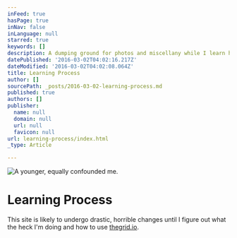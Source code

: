 ```yaml
---
inFeed: true
hasPage: true
inNav: false
inLanguage: null
starred: true
keywords: []
description: A dumping ground for photos and miscellany while I learn how to use The Grid.
datePublished: '2016-03-02T04:02:16.217Z'
dateModified: '2016-03-02T04:02:08.064Z'
title: Learning Process
author: []
sourcePath: _posts/2016-03-02-learning-process.md
published: true
authors: []
publisher:
  name: null
  domain: null
  url: null
  favicon: null
url: learning-process/index.html
_type: Article

---
```

![A younger, equally confounded me.](https://s3-us-west-2.amazonaws.com/the-grid-img/p/73ca58dc4bf5d0e847ac93fe139bb3527f93e744.jpg)

# Learning Process

This site is likely to undergo drastic, horrible changes until I figure out what the heck I'm doing and how to use [thegrid.io][0].

[0]: http://thegrid.io/